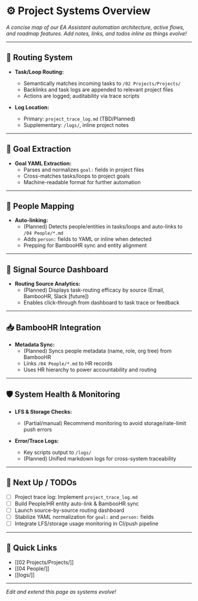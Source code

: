 # ⚙️ Project Systems Overview

_A concise map of our EA Assistant automation architecture, active flows, and roadmap features. Add notes, links, and todos inline as things evolve!_

---

## 🔄 Routing System

- **Task/Loop Routing:**  
  - Semantically matches incoming tasks to `/02 Projects/Projects/`
  - Backlinks and task logs are appended to relevant project files
  - Actions are logged; auditability via trace scripts

- **Log Location:**  
  - Primary: `project_trace_log.md` (TBD/Planned)
  - Supplementary: `/logs/`, inline project notes

---

## 🧠 Goal Extraction

- **Goal YAML Extraction:**  
  - Parses and normalizes `goal:` fields in project files
  - Cross-matches tasks/loops to project goals
  - Machine-readable format for further automation

---

## 👥 People Mapping

- **Auto-linking:**  
  - (Planned) Detects people/entities in tasks/loops and auto-links to `/04 People/*.md`
  - Adds `person:` fields to YAML or inline when detected
  - Prepping for BambooHR sync and entity alignment

---

## 📡 Signal Source Dashboard

- **Routing Source Analytics:**  
  - (Planned) Displays task-routing efficacy by source (Email, BambooHR, Slack [future])
  - Enables click-through from dashboard to task trace or feedback

---

## 📥 BambooHR Integration

- **Metadata Sync:**  
  - (Planned) Syncs people metadata (name, role, org tree) from BambooHR
  - Links `/04 People/*.md` to HR records
  - Uses HR hierarchy to power accountability and routing

---

## 🛡️ System Health & Monitoring

- **LFS & Storage Checks:**  
  - (Partial/manual) Recommend monitoring to avoid storage/rate-limit push errors

- **Error/Trace Logs:**  
  - Key scripts output to `/logs/`
  - (Planned) Unified markdown logs for cross-system traceability

---

## 📅 Next Up / TODOs

- [ ] Project trace log: Implement `project_trace_log.md`
- [ ] Build People/HR entity auto-link & BambooHR sync
- [ ] Launch source-by-source routing dashboard
- [ ] Stabilize YAML normalization for `goal:` and `person:` fields
- [ ] Integrate LFS/storage usage monitoring in CI/push pipeline

---

## 📎 Quick Links

- [[02 Projects/Projects/]]
- [[04 People/]]
- [[logs/]]

---

*Edit and extend this page as systems evolve!*